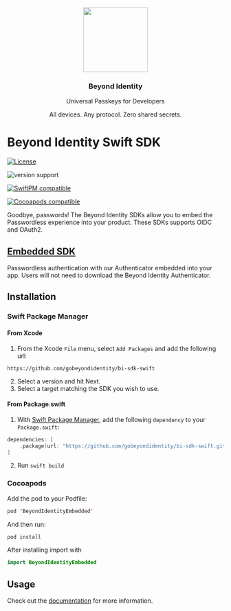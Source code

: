<p align="center">
   <br/>
   <a href="https://developers.beyondidentity.com" target="_blank"><img src="https://user-images.githubusercontent.com/238738/178780350-489309c5-8fae-4121-a20b-562e8025c0ee.png" width="150px" ></a>
   <h3 align="center">Beyond Identity</h3>
   <p align="center">Universal Passkeys for Developers</p>
   <p align="center">
   All devices. Any protocol. Zero shared secrets.
   </p>
</p>

# Beyond Identity Swift SDK

[![License](https://img.shields.io/badge/License-Apache%202.0-blue.svg)](https://opensource.org/licenses/Apache-2.0)

![version support](https://img.shields.io/badge/Version%20Support-iOS%2013%20and%20above-blueviolet)

[![SwiftPM compatible](https://img.shields.io/badge/SwiftPM-compatible-brightgreen.svg?style=flat)](https://swift.org/package-manager)

[![Cocoapods compatible](https://img.shields.io/badge/Cocoapods-compatible-brightgreen.svg?style=flat)](https://cocoapods.org)

Goodbye, passwords! The Beyond Identity SDKs allow you to embed the Passwordless experience into your product. These SDKs supports OIDC and OAuth2.

## [Embedded SDK](https://developer.beyondidentity.com/docs/v1/sdks/swift-sdk/overview)

Passwordless authentication with our Authenticator embedded into your app. Users will not need to download the Beyond Identity Authenticator.

## Installation

### Swift Package Manager

#### From Xcode

1. From the Xcode `File` menu, select `Add Packages` and add the following url:

```
https://github.com/gobeyondidentity/bi-sdk-swift
```

2. Select a version and hit Next.
3. Select a target matching the SDK you wish to use.

#### From Package.swift

1. With [Swift Package Manager](https://swift.org/package-manager),
   add the following `dependency` to your `Package.swift`:

```swift
dependencies: [
    .package(url: "https://github.com/gobeyondidentity/bi-sdk-swift.git", from: [version])
]
```

2. Run `swift build`

### Cocoapods

Add the pod to your Podfile:

```swift 
pod 'BeyondIdentityEmbedded'
```

And then run:
```swift 
pod install
```

After installing import with
```swift
import BeyondIdentityEmbedded
```


## Usage

Check out the [documentation](https://developer.beyondidentity.com) for more information.

